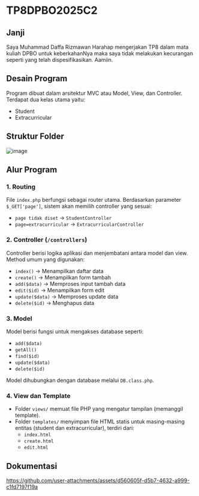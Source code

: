 # TP8DPBO2025C2
## Janji
Saya Muhammad Daffa Rizmawan Harahap mengerjakan TP8 dalam mata kuliah DPBO untuk keberkahanNya maka saya tidak melakukan kecurangan seperti yang telah dispesifikasikan. Aamiin.

## Desain Program
Program dibuat dalam arsitektur MVC atau Model, View, dan Controller. Terdapat dua kelas utama yaitu:
- Student
- Extracurricular
  
## Struktur Folder
![image](https://github.com/user-attachments/assets/4a667d0a-1572-41b4-a391-4e109bc957b3)

## Alur Program
### 1. Routing
File `index.php` berfungsi sebagai router utama. Berdasarkan parameter `$_GET['page']`, sistem akan memilih controller yang sesuai:
- `page tidak diset` → `StudentController`
- `page=extracurricular` → `ExtracurricularController`

### 2. Controller (`/controllers`)
Controller berisi logika aplikasi dan menjembatani antara model dan view. Method umum yang digunakan:
- `index()` → Menampilkan daftar data
- `create()` → Menampilkan form tambah
- `add($data)` → Memproses input tambah data
- `edit($id)` → Menampilkan form edit
- `update($data)` → Memproses update data
- `delete($id)` → Menghapus data

### 3. Model
Model berisi fungsi untuk mengakses database seperti:
- `add($data)`
- `getAll()`
- `find($id)`
- `update($data)`
- `delete($id)`

Model dihubungkan dengan database melalui `DB.class.php`.

### 4. View dan Template
- Folder `views/` memuat file PHP yang mengatur tampilan (memanggil template).
- Folder `templates/` menyimpan file HTML statis untuk masing-masing entitas (student dan extracurricular), terdiri dari:
  - `index.html`
  - `create.html`
  - `edit.html`

## Dokumentasi
https://github.com/user-attachments/assets/d560605f-d5b7-4632-a999-c1fd7197f19a


  


